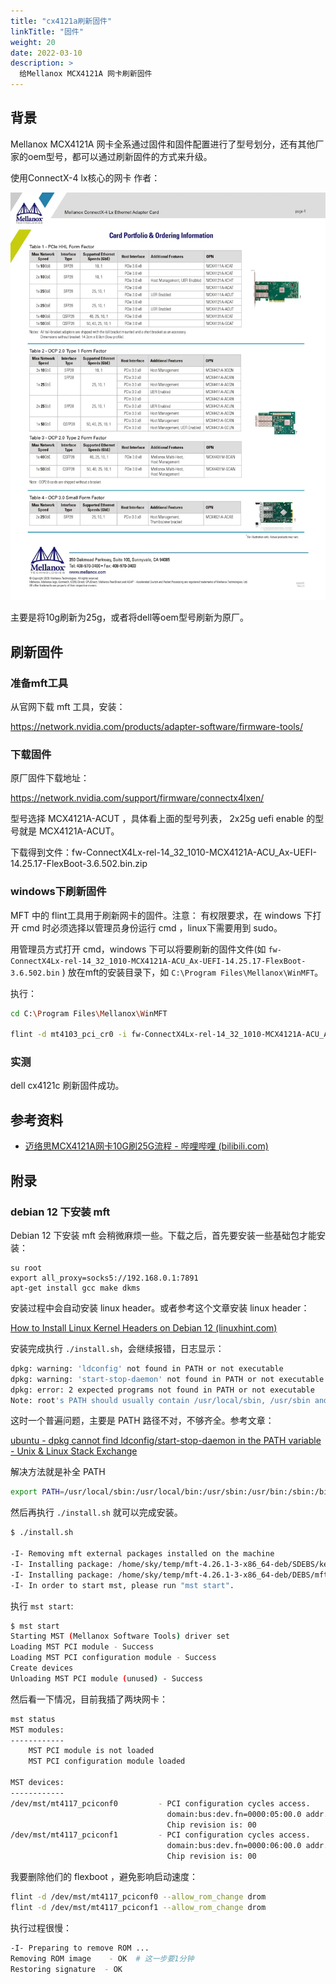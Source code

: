 ```yaml
---
title: "cx4121a刷新固件"
linkTitle: "固件"
weight: 20
date: 2022-03-10
description: >
  给Mellanox MCX4121A 网卡刷新固件
---
```




## 背景

Mellanox MCX4121A 网卡全系通过固件和固件配置进行了型号划分，还有其他厂家的oem型号，都可以通过刷新固件的方式来升级。

使用ConnectX-4 lx核心的网卡 作者：

![cx4121a](images/cx4121a.webp)

主要是将10g刷新为25g，或者将dell等oem型号刷新为原厂。

## 刷新固件

### 准备mft工具

从官网下载 mft 工具，安装：

https://network.nvidia.com/products/adapter-software/firmware-tools/ 

### 下载固件

原厂固件下载地址：

https://network.nvidia.com/support/firmware/connectx4lxen/ 

型号选择 MCX4121A-ACUT ，具体看上面的型号列表， 2x25g uefi enable 的型号就是 MCX4121A-ACUT。

下载得到文件：fw-ConnectX4Lx-rel-14_32_1010-MCX4121A-ACU_Ax-UEFI-14.25.17-FlexBoot-3.6.502.bin.zip

### windows下刷新固件

MFT 中的 flint工具用于刷新网卡的固件。注意： 有权限要求，在 windows 下打开 cmd 时必须选择以管理员身份运行 cmd ，linux下需要用到 sudo。

用管理员方式打开 cmd，windows 下可以将要刷新的固件文件(如 `fw-ConnectX4Lx-rel-14_32_1010-MCX4121A-ACU_Ax-UEFI-14.25.17-FlexBoot-3.6.502.bin` ) 放在mft的安装目录下，如 `C:\Program Files\Mellanox\WinMFT`。

执行：

```bash
cd C:\Program Files\Mellanox\WinMFT

flint -d mt4103_pci_cr0 -i fw-ConnectX4Lx-rel-14_32_1010-MCX4121A-ACU_Ax-UEFI-14.25.17-FlexBoot-3.6.502.bin -allow_psid_change burn
```

### 实测

dell cx4121c 刷新固件成功。

## 参考资料

- [迈络思MCX4121A网卡10G刷25G流程 - 哔哩哔哩 (bilibili.com)](https://www.bilibili.com/read/cv26561933/)

## 附录

### debian 12 下安装 mft

Debian 12 下安装 mft 会稍微麻烦一些。下载之后，首先要安装一些基础包才能安装：

```properties
su root
export all_proxy=socks5://192.168.0.1:7891
apt-get install gcc make dkms
```

安装过程中会自动安装 linux header。或者参考这个文章安装 linux header：

[How to Install Linux Kernel Headers on Debian 12 (linuxhint.com)](https://linuxhint.com/install-linux-kernel-headers-debian-12/)

安装完成执行 `./install.sh`，会继续报错，日志显示：

```bash
dpkg: warning: 'ldconfig' not found in PATH or not executable
dpkg: warning: 'start-stop-daemon' not found in PATH or not executable
dpkg: error: 2 expected programs not found in PATH or not executable
Note: root's PATH should usually contain /usr/local/sbin, /usr/sbin and /sbin
```

这时一个普遍问题，主要是 PATH 路径不对，不够齐全。参考文章：

[ubuntu - dpkg cannot find ldconfig/start-stop-daemon in the PATH variable - Unix & Linux Stack Exchange](https://unix.stackexchange.com/questions/160019/dpkg-cannot-find-ldconfig-start-stop-daemon-in-the-path-variable)

解决方法就是补全 PATH

```bash
export PATH=/usr/local/sbin:/usr/local/bin:/usr/sbin:/usr/bin:/sbin:/bin
```

然后再执行  `./install.sh` 就可以完成安装。

```bash
$ ./install.sh 

-I- Removing mft external packages installed on the machine
-I- Installing package: /home/sky/temp/mft-4.26.1-3-x86_64-deb/SDEBS/kernel-mft-dkms_4.26.1-3_all.deb
-I- Installing package: /home/sky/temp/mft-4.26.1-3-x86_64-deb/DEBS/mft_4.26.1-3_amd64.deb
-I- In order to start mst, please run "mst start".
```

执行 `mst start`:

```bash
$ mst start
Starting MST (Mellanox Software Tools) driver set
Loading MST PCI module - Success
Loading MST PCI configuration module - Success
Create devices
Unloading MST PCI module (unused) - Success
```

然后看一下情况，目前我插了两块网卡：

```bash
mst status
MST modules:
------------
    MST PCI module is not loaded
    MST PCI configuration module loaded

MST devices:
------------
/dev/mst/mt4117_pciconf0         - PCI configuration cycles access.
                                   domain:bus:dev.fn=0000:05:00.0 addr.reg=88 data.reg=92 cr_bar.gw_offset=-1
                                   Chip revision is: 00
/dev/mst/mt4117_pciconf1         - PCI configuration cycles access.
                                   domain:bus:dev.fn=0000:06:00.0 addr.reg=88 data.reg=92 cr_bar.gw_offset=-1
                                   Chip revision is: 00
```

我要删除他们的 flexboot ，避免影响启动速度：

```bash
flint -d /dev/mst/mt4117_pciconf0 --allow_rom_change drom
flint -d /dev/mst/mt4117_pciconf1 --allow_rom_change drom
```

执行过程很慢：

```bash
-I- Preparing to remove ROM ...
Removing ROM image    - OK  # 这一步要1分钟
Restoring signature  - OK
```

